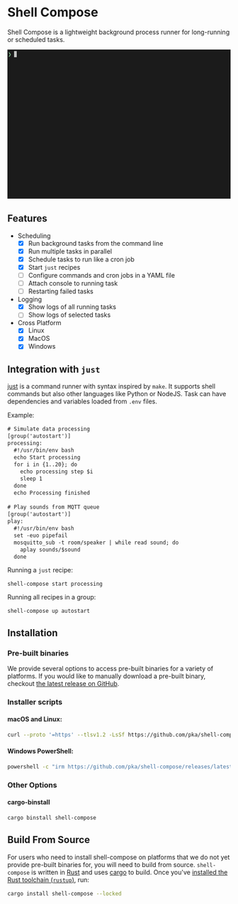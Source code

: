 # Shell Compose

Shell Compose is a lightweight background process runner for long-running or scheduled tasks.

![Shell Compose](https://raw.githubusercontent.com/pka/shell-compose/main/screencast.gif)

## Features

* Scheduling
  - [x] Run background tasks from the command line
  - [x] Run multiple tasks in parallel
  - [x] Schedule tasks to run like a cron job
  - [x] Start `just` recipes
  - [ ] Configure commands and cron jobs in a YAML file
  - [ ] Attach console to running task
  - [ ] Restarting failed tasks
* Logging
  - [x] Show logs of all running tasks
  - [ ] Show logs of selected tasks
* Cross Platform
  - [x] Linux
  - [x] MacOS
  - [x] Windows

## Integration with `just`

[just](https://just.systems/man/en/) is a command runner with syntax inspired by `make`.
It supports shell commands but also other languages like Python or NodeJS. 
Task can have dependencies and variables loaded from `.env` files.

Example:

```just
# Simulate data processing
[group('autostart')]
processing:
  #!/usr/bin/env bash
  echo Start processing
  for i in {1..20}; do
    echo processing step $i
    sleep 1
  done
  echo Processing finished

# Play sounds from MQTT queue
[group('autostart')]
play:
  #!/usr/bin/env bash
  set -euo pipefail
  mosquitto_sub -t room/speaker | while read sound; do
    aplay sounds/$sound
  done
```

Running a `just` recipe:
```
shell-compose start processing
```

Running all recipes in a group:
```
shell-compose up autostart
```

## Installation

### Pre-built binaries

We provide several options to access pre-built binaries for a variety of platforms. If you would like to manually download a pre-built binary, checkout [the latest release on GitHub](https://github.com/pka/shell-compose/releases/latest).

### Installer scripts

#### macOS and Linux:

```sh
curl --proto '=https' --tlsv1.2 -LsSf https://github.com/pka/shell-compose/releases/latest/download/shell-compose-installer.sh | sh
```

#### Windows PowerShell:

```sh
powershell -c "irm https://github.com/pka/shell-compose/releases/latest/download/shell-compose-installer.ps1 | iex"
```

### Other Options

#### cargo-binstall

```sh
cargo binstall shell-compose
```

## Build From Source

For users who need to install shell-compose on platforms that we do not yet provide pre-built binaries for, you will need to build from source.
`shell-compose` is written in [Rust](https://rust-lang.org) and uses [cargo](https://doc.rust-lang.org/cargo/index.html) to build. Once you've [installed the Rust toolchain (`rustup`)](https://rustup.rs/), run:

```sh
cargo install shell-compose --locked
```
